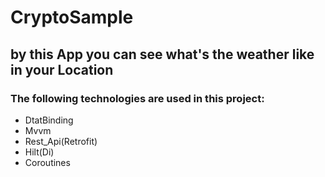 # CryptoSample
## by this App you can see what's the weather like in your Location
### The following technologies are used in this project:
+ DtatBinding
+ Mvvm    
+ Rest_Api(Retrofit)
+ Hilt(Di)
+ Coroutines
